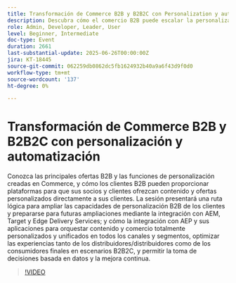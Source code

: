 ```yaml
---
title: Transformación de Commerce B2B y B2B2C con Personalization y automatización
description: Descubra cómo el comercio B2B puede escalar la personalización mediante AEM, Target y AEP para optimizar las experiencias B2B2C y dirigir contenido y ofertas unificados y basados en datos.
role: Admin, Developer, Leader, User
level: Beginner, Intermediate
doc-type: Event
duration: 2661
last-substantial-update: 2025-06-26T00:00:00Z
jira: KT-18445
source-git-commit: 062259db0862dc5fb1624932b40a9a6f43d9f0d0
workflow-type: tm+mt
source-wordcount: '137'
ht-degree: 0%

---
```



# Transformación de Commerce B2B y B2B2C con personalización y automatización

Conozca las principales ofertas B2B y las funciones de personalización creadas en Commerce, y cómo los clientes B2B pueden proporcionar plataformas para que sus socios y clientes ofrezcan contenido y ofertas personalizados directamente a sus clientes. La sesión presentará una ruta lógica para ampliar las capacidades de personalización B2B de los clientes y prepararse para futuras ampliaciones mediante la integración con AEM, Target y Edge Delivery Services; y cómo la integración con AEP y sus aplicaciones para orquestar contenido y comercio totalmente personalizados y unificados en todos los canales y segmentos, optimizar las experiencias tanto de los distribuidores/distribuidores como de los consumidores finales en escenarios B2B2C, y permitir la toma de decisiones basada en datos y la mejora continua.

>[!VIDEO](https://video.tv.adobe.com/v/3464441/?learn=on&enablevpops)
